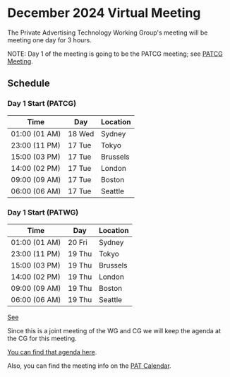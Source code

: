 # December 2024 Virtual Meeting

The Private Advertising Technology Working Group's meeting will be meeting one day for 3 hours.

NOTE: Day 1 of the meeting is going to be the PATCG meeting; see [PATCG Meeting](https://github.com/patcg/meetings/blob/main/2024/12/17-telecon/README.md).

## Schedule

### Day 1 Start (PATCG)

| Time          | Day    | Location      |
| ------------- | ------ | ------------- |
| 01:00 (01 AM) | 18 Wed | Sydney        |
| 23:00 (11 PM) | 17 Tue | Tokyo         |
| 15:00 (03 PM) | 17 Tue | Brussels      |
| 14:00 (02 PM) | 17 Tue | London        |
| 09:00 (09 AM) | 17 Tue | Boston        |
| 06:00 (06 AM) | 17 Tue | Seattle       |

### Day 1 Start (PATWG)

| Time          | Day    | Location      |
| ------------- | ------ | ------------- |
| 01:00 (01 AM) | 20 Fri | Sydney        |
| 23:00 (11 PM) | 19 Thu | Tokyo         |
| 15:00 (03 PM) | 19 Thu | Brussels      |
| 14:00 (02 PM) | 19 Thu | London        |
| 09:00 (09 AM) | 19 Thu | Boston        |
| 06:00 (06 AM) | 19 Thu | Seattle       |

[See](https://github.com/w3c/patwg/issues/1)

Since this is a joint meeting of the WG and CG we will keep the agenda at the CG for this meeting. 

[You can find that agenda here](https://github.com/patcg/meetings/tree/main/2024/12/17-telecon).

Also, you can find the meeting info on the [PAT Calendar](https://www.w3.org/groups/wg/pat/calendar/).
